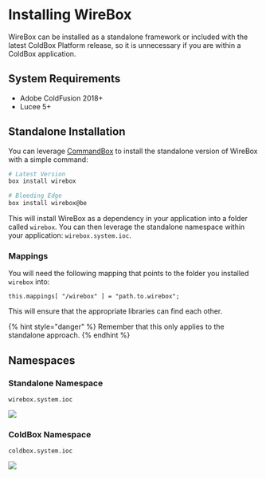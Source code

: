 # Installing WireBox

WireBox can be installed as a standalone framework or included with the latest ColdBox Platform release, so it is unnecessary if you are within a ColdBox application.

## System Requirements

* Adobe ColdFusion 2018+
* Lucee 5+

## Standalone Installation

You can leverage [CommandBox](http://www.ortussolutions.com/products/commandbox) to install the standalone version of WireBox with a simple command:

```bash
# Latest Version
box install wirebox

# Bleeding Edge
box install wirebox@be
```

This will install WireBox as a dependency in your application into a folder called `wirebox`. You can then leverage the standalone namespace within your application: `wirebox.system.ioc`.

### Mappings

You will need the following mapping that points to the folder you installed `wirebox` into:

```cfscript
this.mappings[ "/wirebox" ] = "path.to.wirebox";
```

This will ensure that the appropriate libraries can find each other.

{% hint style="danger" %}
Remember that this only applies to the standalone approach.
{% endhint %}

## Namespaces

### Standalone Namespace

`wirebox.system.ioc`

![](<../.gitbook/assets/installing\_WireBoxSystem (1).jpg>)

### ColdBox Namespace

`coldbox.system.ioc`

![](../.gitbook/assets/installing\_ColdBoxSystem.jpg)
